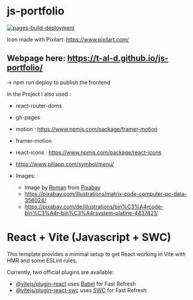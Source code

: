 # js-portfolio

[![pages-build-deployment](https://github.com/T-Al-D/js-portfolio/actions/workflows/pages/pages-build-deployment/badge.svg)](https://github.com/T-Al-D/js-portfolio/actions/workflows/pages/pages-build-deployment)

Icon made with Pixilart: https://www.pixilart.com/

## Webpage here: https://t-al-d.github.io/js-portfolio/

-> npm run deploy to publish the frontend

In the Project I also used :

-   react-router-doms
-   gh-pages
-   motion : https://www.npmjs.com/package/framer-motion
-   framer-motion
-   react-icons : https://www.npmjs.com/package/react-icons
-   https://www.piliapp.com/symbol/menu/

-   Images:
    -   Image by <a href="https://pixabay.com/users/akitada31-172067/?utm_source=link-attribution&utm_medium=referral&utm_campaign=image&utm_content=6524741">Roman</a> from <a href="https://pixabay.com//?utm_source=link-attribution&utm_medium=referral&utm_campaign=image&utm_content=6524741">Pixabay</a>
    -   https://pixabay.com/illustrations/matrix-code-computer-pc-data-356024/
    -   https://pixabay.com/de/illustrations/bin%C3%A4rcode-bin%C3%A4r-bin%C3%A4rsystem-platine-4437421/

# React + Vite (Javascript + SWC)

This template provides a minimal setup to get React working in Vite with HMR and some ESLint rules.

Currently, two official plugins are available:

-   [@vitejs/plugin-react](https://github.com/vitejs/vite-plugin-react/blob/main/packages/plugin-react/README.md) uses [Babel](https://babeljs.io/) for Fast Refresh
-   [@vitejs/plugin-react-swc](https://github.com/vitejs/vite-plugin-react-swc) uses [SWC](https://swc.rs/) for Fast Refresh
